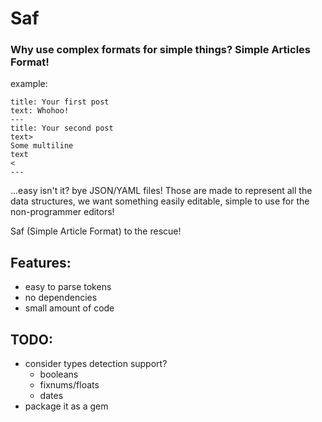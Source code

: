 # Saf
### Why use complex formats for simple things? Simple Articles Format!

example:

    title: Your first post
    text: Whohoo!
    ---
    title: Your second post
    text>
    Some multiline
    text
    <
    ---

...easy isn't it? bye JSON/YAML files! Those are made to represent all the data structures, we want something easily editable, simple to use for the non-programmer editors!

Saf (Simple Article Format) to the rescue!


## Features:

- easy to parse tokens
- no dependencies
- small amount of code

## TODO:

- consider types detection support?
  - booleans
  - fixnums/floats
  - dates
- package it as a gem